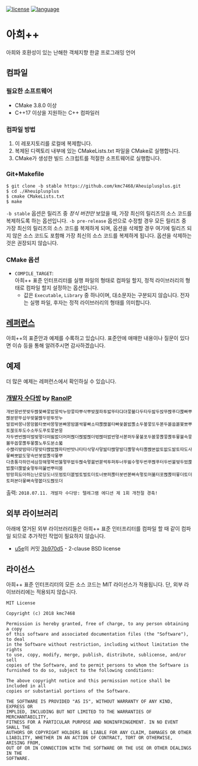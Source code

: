 [![license](https://img.shields.io/badge/license-MIT-brightgreen.svg)](https://shields.io/) [![language](https://img.shields.io/badge/language-C%2B%2B17-blue.svg)](https://shields.io/)
# 아희++
아희와 호환성이 있는 난해한 객체지향 한글 프로그래밍 언어
## 컴파일
### 필요한 소프트웨어
- CMake 3.8.0 이상
- C++17 이상을 지원하는 C++ 컴파일러
### 컴파일 방법
1. 이 레포지토리를 로컬에 복제합니다.
2. 복제된 디렉토리 내부에 있는 CMakeLists.txt 파일을 CMake로 실행합니다.
3. CMake가 생성한 빌드 스크립트를 적절한 소프트웨어로 실행합니다.
### Git+Makefile
```
$ git clone -b stable https://github.com/kmc7468/Aheuiplusplus.git
$ cd ./Aheuiplusplus
$ cmake CMakeLists.txt
$ make
```
`-b stable` 옵션은 릴리즈 중 *정식 버전만* 보았을 때, 가장 최신의 릴리즈의 소스 코드를 복제하도록 하는 옵션입니다. `-b pre-release` 옵션으로 수정할 경우 모든 릴리즈 중 가장 최신의 릴리즈의 소스 코드를 복제하게 되며, 옵션을 삭제할 경우 여기에 릴리즈 되지 않은 소스 코드도 포함해 가장 최신의 소스 코드를 복제하게 됩니다. 옵션을 삭제하는 것은 권장되지 않습니다.
### CMake 옵션
- `COMPILE_TARGET`:<br>
아희++ 표준 인터프리터를 실행 파일의 형태로 컴파일 할지, 정적 라이브러리의 형태로 컴파일 할지 설정하는 옵션입니다.
	- 값은 `Executable`, `Library` 중 하나이며, 대소문자는 구분되지 않습니다. 전자는 실행 파일, 후자는 정적 라이브러리의 형태를 의미합니다.
## [레퍼런스](https://github.com/kmc7468/Aheuiplusplus/wiki)
아희++의 표준안과 예제를 수록하고 있습니다. 표준안에 애매한 내용이나 질문이 있다면 이슈 등을 통해 알려주시면 감사하겠습니다.
## 예제
더 많은 예제는 레퍼런스에서 확인하실 수 있습니다.
### [개발자 수다방](https://gist.github.com/RanolP/6ecb4b1030fccad19dc05f3716d6c2c7) by [RanolP](https://gist.github.com/RanolP)
```
개반뭉반붓밪두빥붖빠뭏밠뭉박누망뭏따뿌삭뿌밪붅파투밣뚜타댜뎌뭏뷺다두타두밢두밙뚜빥푸다뿑빠뿌빥분받뚜삽쑤밪불빥두받투밧누
발꾔바몽나몽망봀타뽀바몽맣본빠몽밤봃싹뫃빠소따뽅빥볼타빠쑺봃밠뽅소두봎뭏또두볻두봃쑵봃붖뽀뿌토붅또투도수소뚜도푸토뭏본뭉
자두변번뻕떠벌벚멓더떠벓벐더머퍼뻕더뻕벒뻕더벇뻕떠벐번멓서볻퍼두뫃불포두봀뭏뽅뭏뽅투뫃불속뭏볾뚜쏩뭏뽅투뫃뿑노투도분소붋
수뺝리밪밤따다맣밪타빥밠빥파타반밧나타타삭맣사맣밢타빥맣발다뽅맣속타뽅빥본밦토밦도밞토따도사뫃빠뽀밦도맣속반봇밠뽅삭뫃뿌
다총통각하만세삼창해멓북번붏멓뚜벖두뻕숙멓붊번붇썩투퍼투너뚜벓수멓두번푸뻕푸터두번불벚두벘뿑벐뿑더뿑벑숮멓투떠붍번뿌떠붐
방망희됴아하는난로당도너또범토더봆벌토벌토더토너뽀퍼뽅터봇번볻뻐속멓토머볾터포뻕뽅떠뫃더토더토퍼본더뫃뻐속멓봆더도뻕또더
```
출력: `2018.07.11. 개발자 수다방: 텔레그램 에디션 제 1회 개천절 경축!`
## 외부 라이브러리
아래에 열거된 외부 라이브러리들은 아희++ 표준 인터프리터를 컴파일 할 때 같이 컴파일 되므로 추가적인 작업이 필요하지 않습니다.
- [u5e](https://github.com/ruoso/u5e)의 커밋 [3b970d5](https://github.com/ruoso/u5e/tree/3b970d5bc251fdef341d039d66c84ec5eaf4cb6a) - 2-clause BSD license 
## 라이선스
아희++ 표준 인터프리터의 모든 소스 코드는 MIT 라이선스가 적용됩니다. 단, 외부 라이브러리에는 적용되지 않습니다.
```
MIT License

Copyright (c) 2018 kmc7468

Permission is hereby granted, free of charge, to any person obtaining a copy
of this software and associated documentation files (the "Software"), to deal
in the Software without restriction, including without limitation the rights
to use, copy, modify, merge, publish, distribute, sublicense, and/or sell
copies of the Software, and to permit persons to whom the Software is
furnished to do so, subject to the following conditions:

The above copyright notice and this permission notice shall be included in all
copies or substantial portions of the Software.

THE SOFTWARE IS PROVIDED "AS IS", WITHOUT WARRANTY OF ANY KIND, EXPRESS OR
IMPLIED, INCLUDING BUT NOT LIMITED TO THE WARRANTIES OF MERCHANTABILITY,
FITNESS FOR A PARTICULAR PURPOSE AND NONINFRINGEMENT. IN NO EVENT SHALL THE
AUTHORS OR COPYRIGHT HOLDERS BE LIABLE FOR ANY CLAIM, DAMAGES OR OTHER
LIABILITY, WHETHER IN AN ACTION OF CONTRACT, TORT OR OTHERWISE, ARISING FROM,
OUT OF OR IN CONNECTION WITH THE SOFTWARE OR THE USE OR OTHER DEALINGS IN THE
SOFTWARE.
```